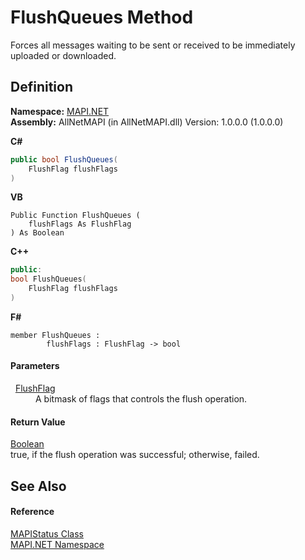 # FlushQueues Method


Forces all messages waiting to be sent or received to be immediately uploaded or downloaded.



## Definition
**Namespace:** <a href="5bef4637-66f8-16d4-e5f4-4d0da57a1538.md">MAPI.NET</a>  
**Assembly:** AllNetMAPI (in AllNetMAPI.dll) Version: 1.0.0.0 (1.0.0.0)

**C#**
``` C#
public bool FlushQueues(
	FlushFlag flushFlags
)
```
**VB**
``` VB
Public Function FlushQueues ( 
	flushFlags As FlushFlag
) As Boolean
```
**C++**
``` C++
public:
bool FlushQueues(
	FlushFlag flushFlags
)
```
**F#**
``` F#
member FlushQueues : 
        flushFlags : FlushFlag -> bool 
```



#### Parameters
<dl><dt>  <a href="a8aa90da-9176-c9f6-efb7-249af2c5a049.md">FlushFlag</a></dt><dd>A bitmask of flags that controls the flush operation.</dd></dl>

#### Return Value
<a href="https://learn.microsoft.com/dotnet/api/system.boolean" target="_blank" rel="noopener noreferrer">Boolean</a>  
true, if the flush operation was successful; otherwise, failed.

## See Also


#### Reference
<a href="284425d5-5386-92cf-e310-cb18bc291055.md">MAPIStatus Class</a>  
<a href="5bef4637-66f8-16d4-e5f4-4d0da57a1538.md">MAPI.NET Namespace</a>  
